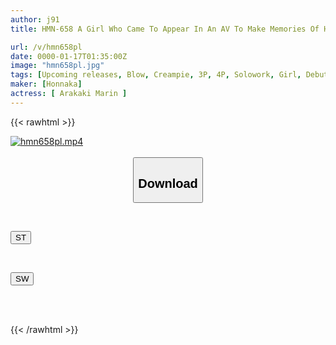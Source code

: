 ```yaml
---
author: j91
title: HMN-658 A Girl Who Came To Appear In An AV To Make Memories Of Her Trip. She Went To Tokyo, Filmed Herself, Went On A Date In Odaiba, Ate Some Ni-noodle Ramen, Kissed, And Even Had A Creampie In Her AV Debut. A Girl From Okinawa. Marin Aragaki

url: /v/hmn658pl
date: 0000-01-17T01:35:00Z
image: "hmn658pl.jpg"
tags: [Upcoming releases, Blow, Creampie, 3P, 4P, Solowork, Girl, Debut Production, Mini	]
maker: [Honnaka]
actress: [ Arakaki Marin ]
---
```



{{< rawhtml >}}

<div class="video" data-videoid="pending_link.html">
    <a href="javascript:;">
        <img src="/v/hmn658pl/hmn658pl.jpg" width="WIDTH" height="HEIGHT" alt="hmn658pl.mp4" loading="lazy">
    </a>
</div>

<script type="text/javascript" src="https://j91.asia/asset/on-demand-pend.js"></script>

<br>
  <link rel="stylesheet" href="https://j91.asia/asset/bs5.css">
  
  <center>
  <button class="btn btn-primary" type="button" data-bs-toggle="collapse" data-bs-target=".multi-collapse" aria-expanded="false" aria-controls="multiCollapseExample1 multiCollapseExample2"><h2>Download</h2></button></center>
</p>
<div class="row">
  <div class="col">
    <div class="collapse multi-collapse" id="multiCollapseExample1">
      <div class="card card-body">
	      	      <br>
<div class="buttons">  
<p><a href="https://j91.asia/pending_link.html" target="_blank"><button class="btn-hover color-3"><i class="fa fa-download"></i> ST</button></a></p></div>
    </div>
  </div>
</div>
  <div class="col">
    <div class="collapse multi-collapse" id="multiCollapseExample2">
      <div class="card card-body">
	      <br>
<div class="buttons">
<p><a href="https://j91.asia/pending_link.html" target="_blank"><button class="btn-hover color-2"><i class="fa fa-download"></i> SW</button></a></p></div>
<br><br>
      </div>
    </div>
  </div>
</div>

{{< /rawhtml >}}